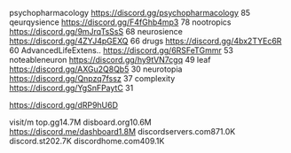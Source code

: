 
psychopharmacology		https://discord.gg/psychopharmacology	85
qeurqysience			https://discord.gg/F4fGhb4mp3	78
nootropics				https://discord.gg/9mJrqTsSsS	68
neurosience				https://discord.gg/4ZYJ4pGEXQ	66
drugs					https://discord.gg/4bx2TYEc6R	60
AdvancedLifeExtens..		https://discord.gg/6RSFeTGmmr	53
noteableneuron			https://discord.gg/hy9tVN7cgq	49
leaf						https://discord.gg/AXGu2Q8Qb5	30
neurotopia				https://discord.gg/Qnpzq7fssz	37
complexity				https://discord.gg/YgSnFPaytC	31


https://discord.gg/dRP9hU6D


visit/m
top.gg14.7M
disboard.org10.6M	
https://discord.me/dashboard1.8M
discordservers.com871.0K
discord.st202.7K
discordhome.com409.1K

